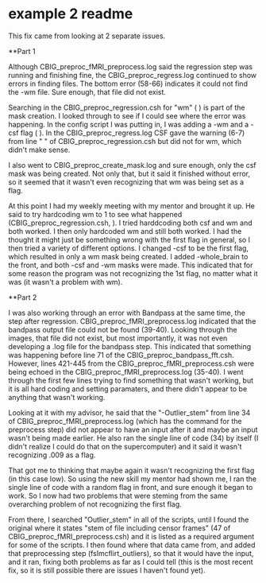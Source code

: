 # example 2 readme

This fix came from looking at 2 separate issues. 

**Part 1

Although CBIG_preproc_fMRI_preprocess.log said the regression step was running and finishing fine, the CBIG_preproc_regress.log continued to show errors in finding files. The bottom error (58-66) indicates it could not find the -wm file. Sure enough, that file did not exist. 

Searching in the CBIG_preproc_regression.csh for "wm" ( ) is part of the mask creation. I looked through to see if I could see where the error was happening. In the config script I was putting in, I was adding a -wm and a -csf flag ( ). In the CBIG_preproc_regress.log CSF gave the warning (6-7) from line " " of CBIG_preproc_regression.csh but did not for wm, which didn't make sense.

I also went to CBIG_preproc_create_mask.log and sure enough, only the csf mask was being created. Not only that, but it said it finished without error, so it seemed that it wasn't even recognizing that wm was being set as a flag.

At this point I had my weekly meeting with my mentor and brought it up. He said to try hardcoding wm to 1 to see what happened (CBIG_preproc_regression.csh, ). I tried harddcoding both csf and wm and both worked. I then only hardcoded wm and still both worked. I had the thought it might just be something wrong with the first flag in general, so I then tried a variety of different options. I changed -csf to be the first flag, which resulted in only a wm mask being created. I added -whole_brain to the front, and both -csf and -wm masks were made. This indicated that for some reason the program was not recognizing the 1st flag, no matter what it was (it wasn't a problem with wm).


**Part 2

I was also working through an error with Bandpass at the same time, the step after regression. CBIG_preproc_fMRI_preprocess.log indicated that the bandpass output file could not be found (39-40). Looking through the images, that file did not exist, but most importantly, it was not even developing a .log file for the bandpass step. This indicated that something was happening before line 71 of the CBIG_preproc_bandpass_fft.csh. However, lines 421-445 from the CBIG_preproc_fMRI_preprocess.csh were being echoed in the CBIG_preproc_fMRI_preprocess.log (35-40). I went through the first few lines trying to find something that wasn't working, but it is all hard coding and setting paramaters, and there didn't appear to be anything that wasn't working. 

Looking at it with my advisor, he said that the "-Outlier_stem" from line 34 of CBIG_preproc_fMRI_preprocess.log (which has the command for the preprocess step) did not appear to have an input after it and maybe an input wasn't being made earlier. He also ran the single line of code (34) by itself (I didn't realize I could do that on the supercomputer) and it said it wasn't recognizing .009 as a flag. 

That got me to thinking that maybe again it wasn't recognizing the first flag (in this case low). So using the new skill my mentor had shown me, I ran the single line of code with a random flag in front, and sure enough it began to work. So I now had two problems that were steming from the same overarching problem of not recognizing the first flag. 

From there, I searched "Outlier_stem" in all of the scripts, until I found the original where it states "stem of file including censor frames" (47 of CBIG_preproc_fMRI_preprocess.csh) and it is listed as a required argument for some of the scripts. I then found where that data came from, and added that preprocessing step (fslmcflirt_outliers), so that it would have the input, and it ran, fixing both problems as far as I could tell (this is the most recent fix, so it is still possible there are issues I haven't found yet).
